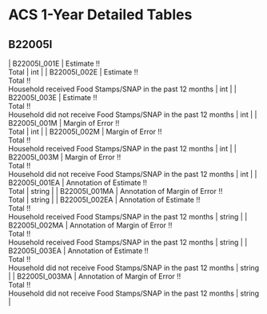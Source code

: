 # ACS 1-Year Detailed Tables

## B22005I

| B22005I_001E | Estimate !!<br>Total | int |
| B22005I_002E | Estimate !!<br>Total !!<br>Household received Food Stamps/SNAP in the past 12 months | int |
| B22005I_003E | Estimate !!<br>Total !!<br>Household did not receive Food Stamps/SNAP in the past 12 months | int |
| B22005I_001M | Margin of Error !!<br>Total | int |
| B22005I_002M | Margin of Error !!<br>Total !!<br>Household received Food Stamps/SNAP in the past 12 months | int |
| B22005I_003M | Margin of Error !!<br>Total !!<br>Household did not receive Food Stamps/SNAP in the past 12 months | int |
| B22005I_001EA | Annotation of Estimate !!<br>Total | string |
| B22005I_001MA | Annotation of Margin of Error !!<br>Total | string |
| B22005I_002EA | Annotation of Estimate !!<br>Total !!<br>Household received Food Stamps/SNAP in the past 12 months | string |
| B22005I_002MA | Annotation of Margin of Error !!<br>Total !!<br>Household received Food Stamps/SNAP in the past 12 months | string |
| B22005I_003EA | Annotation of Estimate !!<br>Total !!<br>Household did not receive Food Stamps/SNAP in the past 12 months | string |
| B22005I_003MA | Annotation of Margin of Error !!<br>Total !!<br>Household did not receive Food Stamps/SNAP in the past 12 months | string |

